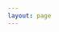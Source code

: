 ```yaml
---
layout: page
---
```


<script setup>
import Download from '../../.vitepress/components/Download.vue'
import latest from '../../.vitepress/latest.json'
import windows from '../../.vitepress/assets/windows.svg'
import steam from '../../.vitepress/assets/steam.svg'


const list = [
    {
        level: '免费',
        desc: '开源社区，面向新用户',
        features: [
            '📊自定义数据卡片',
            '📅时间线',
            '🏷️手动记录',
            '👀自动监听',
            '🌐同步浏览器历史',
            '🖥️第三方应用接入',
            '🧰扩展（弹弹play、obsidian）'
        ],
        url: `https://github.com/shion-app/shion/releases/download/v${latest.version}/shion_${latest.version}_x64-setup.exe`,
        action: 'Windows 10/11 下载',
        logo: windows
    },
    {
        level: '进阶',
        desc: '面向深度使用用户',
        features: [
            '免费版所有功能',
            '📅时间块',
            '🛒回顾模式',
            '🧰扩展（苹果日历🍎）'
        ],
        url: 'https://store.steampowered.com/app/3026040/shion/',
        action: '跳转至商店',
        logo: steam,
    }
]
</script>

<Download :list="list" />
